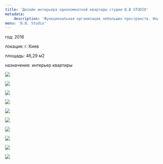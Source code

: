 ```yaml
---
title: 'Дизайн интерьера однокомнатной квартиры студии B.B STUDIO'
metadata:
    description: 'Функциональная организация небольших пространств. Индивидуальный подход к каждому клиенту.'
menu: 'B.B. Studio'
---
```


<div class="project-description">
<p>год: 2016</p>
<p>локация: г. Киев</p>
<p>площадь: 46,29 м2</p>
<p>назначение: интерьер квартиры</p>
</div>

<div class="clearfix"></div>
<div id="project-images" class="owl-carousel owl-theme" markdown="1">

![](B_B_Studio_01.jpg)

![](B_B_Studio_02.jpg)

![](B_B_Studio_03.jpg)

![](B_B_Studio_04.jpg)

![](B_B_Studio_05.jpg)

![](B_B_Studio_06.jpg)

![](B_B_Studio_07.jpg)

![](B_B_Studio_08.jpg)

![](B_B_Studio_09.jpg)

![](B_B_Studio_10.jpg)

</div>